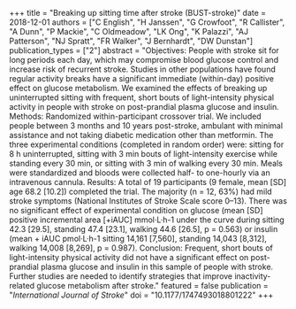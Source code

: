 +++
title = "Breaking up sitting time after stroke (BUST-stroke)"
date = 2018-12-01
authors = ["C English", "H Janssen", "G Crowfoot", "R Callister", "A Dunn", "P Mackie", "C Oldmeadow", "LK Ong", "K Palazzi", "AJ Patterson", "NJ Spratt", "FR Walker", "J Bernhardt", "DW Dunstan"]
publication_types = ["2"]
abstract = "Objectives: People with stroke sit for long periods each day, which may compromise blood glucose control and increase risk of recurrent stroke. Studies in other populations have found regular activity breaks have a significant immediate (within-day) positive effect on glucose metabolism. We examined the effects of breaking up uninterrupted sitting with frequent, short bouts of light-intensity physical activity in people with stroke on post-prandial plasma glucose and insulin. Methods: Randomized within-participant crossover trial. We included people between 3 months and 10 years post-stroke, ambulant with minimal assistance and not taking diabetic medication other than metformin. The three experimental conditions (completed in random order) were: sitting for 8 h uninterrupted, sitting with 3 min bouts of light-intensity exercise while standing every 30 min, or sitting with 3 min of walking every 30 min. Meals were standardized and bloods were collected half- to one-hourly via an intravenous cannula. Results: A total of 19 participants (9 female, mean [SD] age 68.2 [10.2]) completed the trial. The majority (n = 12, 63%) had mild stroke symptoms (National Institutes of Stroke Scale score 0–13). There was no significant effect of experimental condition on glucose (mean [SD] positive incremental area [+iAUC] mmol·L·h-1 under the curve during sitting 42.3 [29.5], standing 47.4 [23.1], walking 44.6 [26.5], p = 0.563) or insulin (mean + iAUC pmol·L·h-1 sitting 14,161 [7,560], standing 14,043 [8,312], walking 14,008 [8,269], p = 0.987). Conclusion: Frequent, short bouts of light-intensity physical activity did not have a significant effect on post-prandial plasma glucose and insulin in this sample of people with stroke. Further studies are needed to identify strategies that improve inactivity-related glucose metabolism after stroke."
featured = false
publication = "*International Journal of Stroke*"
doi = "10.1177/1747493018801222"
+++

